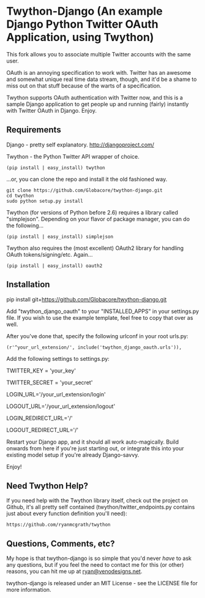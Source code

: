 Twython-Django (An example Django Python Twitter OAuth Application, using Twython)
=========================================================================================
This fork allows you to associate multiple Twitter accounts with the same user.

OAuth is an annoying specification to work with. Twitter has an awesome and somewhat unique
real time data stream, though, and it'd be a shame to miss out on that stuff because of the warts
of a specification.

Twython supports OAuth authentication with Twitter now, and this is a sample Django application to get
people up and running (fairly) instantly with Twitter OAuth in Django. Enjoy.


Requirements
-----------------------------------------------------------------------------------------------------
Django - pretty self explanatory. http://djangoproject.com/

Twython - the Python Twitter API wrapper of choice.

    (pip install | easy_install) twython

...or, you can clone the repo and install it the old fashioned way.

    git clone https://github.com/Globacore/twython-django.git  
    cd twython
    sudo python setup.py install  

Twython (for versions of Python before 2.6) requires a library called
"simplejson". Depending on your flavor of package manager, you can do the following... 

    (pip install | easy_install) simplejson

Twython also requires the (most excellent) OAuth2 library for handling OAuth tokens/signing/etc. Again...

    (pip install | easy_install) oauth2


Installation
-----------------------------------------------------------------------------------------------------

pip install git+https://github.com/Globacore/twython-django.git

Add "twython_django_oauth" to your "INSTALLED_APPS" in your settings.py file. If you wish to use the example
template, feel free to copy that over as well.

After you've done that, specify the following urlconf in your root urls.py:

    (r'^your_url_extension/', include('twython_django_oauth.urls')),
	
Add the following settings to settings.py:

TWITTER_KEY = 'your_key'

TWITTER_SECRET = 'your_secret'

LOGIN_URL='/your_url_extension/login'

LOGOUT_URL='/your_url_extension/logout'

LOGIN_REDIRECT_URL='/'

LOGOUT_REDIRECT_URL='/'

Restart your Django app, and it should all work auto-magically. Build onwards from here if you're
just starting out, or integrate this into your existing model setup if you're already Django-savvy.

Enjoy!


Need Twython Help?
-----------------------------------------------------------------------------------------------------
If you need help with the Twython library itself, check out the project on Github, it's all pretty self
contained (twython/twitter_endpoints.py contains just about every function definition you'll need):

    https://github.com/ryanmcgrath/twython

Questions, Comments, etc?
-----------------------------------------------------------------------------------------------------
My hope is that twython-django is so simple that you'd never *have* to ask any questions, but if
you feel the need to contact me for this (or other) reasons, you can hit me up 
at ryan@venodesigns.net.

twython-django is released under an MIT License - see the LICENSE file for more information.
